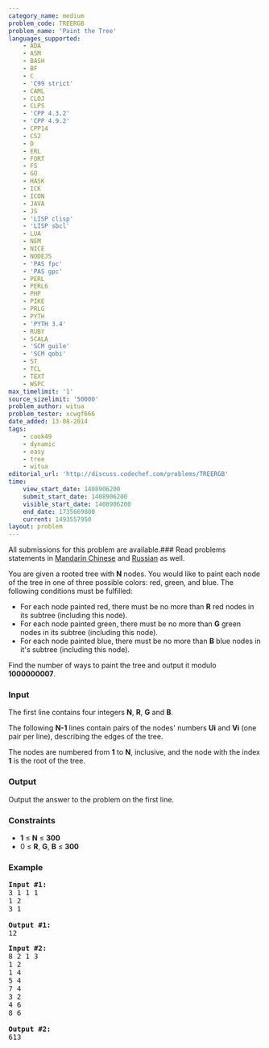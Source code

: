 ```yaml
---
category_name: medium
problem_code: TREERGB
problem_name: 'Paint the Tree'
languages_supported:
    - ADA
    - ASM
    - BASH
    - BF
    - C
    - 'C99 strict'
    - CAML
    - CLOJ
    - CLPS
    - 'CPP 4.3.2'
    - 'CPP 4.9.2'
    - CPP14
    - CS2
    - D
    - ERL
    - FORT
    - FS
    - GO
    - HASK
    - ICK
    - ICON
    - JAVA
    - JS
    - 'LISP clisp'
    - 'LISP sbcl'
    - LUA
    - NEM
    - NICE
    - NODEJS
    - 'PAS fpc'
    - 'PAS gpc'
    - PERL
    - PERL6
    - PHP
    - PIKE
    - PRLG
    - PYTH
    - 'PYTH 3.4'
    - RUBY
    - SCALA
    - 'SCM guile'
    - 'SCM qobi'
    - ST
    - TCL
    - TEXT
    - WSPC
max_timelimit: '1'
source_sizelimit: '50000'
problem_author: witua
problem_tester: xcwgf666
date_added: 13-08-2014
tags:
    - cook49
    - dynamic
    - easy
    - tree
    - witua
editorial_url: 'http://discuss.codechef.com/problems/TREERGB'
time:
    view_start_date: 1408906200
    submit_start_date: 1408906200
    visible_start_date: 1408906200
    end_date: 1735669800
    current: 1493557950
layout: problem
---
```

All submissions for this problem are available.###  Read problems statements in [Mandarin Chinese](http://www.codechef.com/download/translated/COOK49/mandarin2/TREERGB.pdf) and [Russian](http://www.codechef.com/download/translated/COOK49/russian/TREERGB.pdf) as well.

You are given a rooted tree with **N** nodes. You would like to paint each node of the tree in one of three possible colors: red, green, and blue. The following conditions must be fulfilled:

- For each node painted red, there must be no more than **R** red nodes in its subtree (including this node).
- For each node painted green, there must be no more than **G** green nodes in its subtree (including this node).
- For each node painted blue, there must be no more than **B** blue nodes in it's subtree (including this node).

Find the number of ways to paint the tree and output it modulo **1000000007**.

### Input

The first line contains four integers **N**, **R**, **G** and **B**.

The following **N-1** lines contain pairs of the nodes' numbers **Ui** and **Vi** (one pair per line), describing the edges of the tree.

The nodes are numbered from **1** to **N**, inclusive, and the node with the index **1** is the root of the tree.

### Output

Output the answer to the problem on the first line.

### Constraints

- **1** ≤ **N** ≤ **300**
- 0 ≤ **R**, **G**, **B** ≤ **300**

### Example

<pre><b>Input #1:</b>
3 1 1 1
1 2
3 1

<b>Output #1:</b>
12
</pre>
<pre><b>Input #2:</b>
8 2 1 3
1 2
1 4
5 4
7 4
3 2
4 6
8 6

<b>Output #2:</b>
613
</pre>